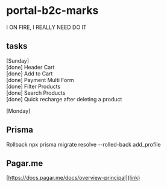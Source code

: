 # portal-b2c-marks
  I ON FIRE, I REALLY NEED DO IT

## tasks
  [Sunday] <br />
  [done] Header Cart <br />
  [done] Add to Cart <br />
  [done] Payment Multi Form <br />
  [done] Filter Products <br />
  [done] Search Products <br />
  [done] Quick recharge after deleting a product

  [Monday] <br />
  


## Prisma
  Rollback
  npx prisma migrate resolve --rolled-back add_profile

## Pagar.me
  [https://docs.pagar.me/docs/overview-principal](link)